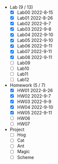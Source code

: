 - Lab (9 / 13)
   - [x] Lab00 2022-8-15
   - [x] Lab01 2022-8-26
   - [x] Lab02 2022-9-7
   - [x] Lab03 2022-9-8
   - [x] Lab04 2022-9-10
   - [x] Lab05 2022-9-10
   - [x] Lab06 2022-9-11
   - [x] Lab07 2022-9-11
   - [x] Lab08 2022-9-11
   - [ ] Lab09
   - [ ] Lab10
   - [ ] Lab11
   - [ ] Lab12
- Homework (5 / 7)
  - [x] HW01 2022-8-26
  - [x] HW02 2022-9-7
  - [x] HW03 2022-9-9
  - [x] HW04 2022-9-10
  - [x] HW05 2022-9-11
  - [ ] HW06
  - [ ] HW07
- Project
  - [ ] Hog
  - [ ] Cat
  - [ ] Ant
  - [ ] Magic
  - [ ] Scheme
